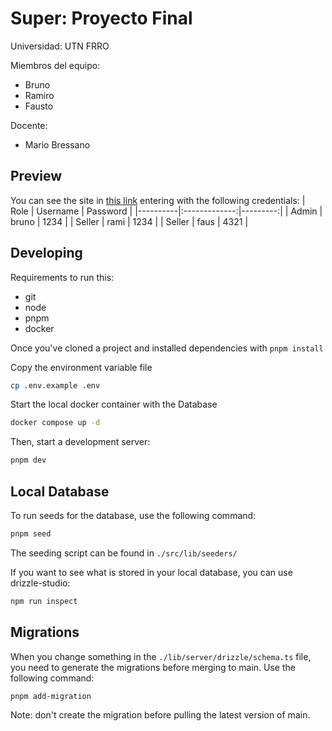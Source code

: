 # Super: Proyecto Final

Universidad: UTN FRRO

Miembros del equipo:

- Bruno
- Ramiro
- Fausto

Docente:
- Mario Bressano

## Preview

You can see the site in [this link](https://super-flame.vercel.app/admin/users) entering with the following credentials:
| Role | Username | Password |
|----------|:-------------:|---------:|
| Admin | bruno | 1234 |
| Seller | rami | 1234 |
| Seller | faus | 4321 |

## Developing

Requirements to run this:

- git
- node
- pnpm
- docker

Once you've cloned a project and installed dependencies with `pnpm install`

Copy the environment variable file

```bash
cp .env.example .env
```

Start the local docker container with the Database

```bash
docker compose up -d
```

Then, start a development server:

```bash
pnpm dev
```

## Local Database

To run seeds for the database, use the following command:

```bash
pnpm seed
```

The seeding script can be found in `./src/lib/seeders/`

If you want to see what is stored in your local database, you can use drizzle-studio:

```bash
npm run inspect
```

## Migrations

When you change something in the `./lib/server/drizzle/schema.ts` file, you need to generate the migrations before merging to main.
Use the following command:

```bash
pnpm add-migration
```

Note: don't create the migration before pulling the latest version of main.
